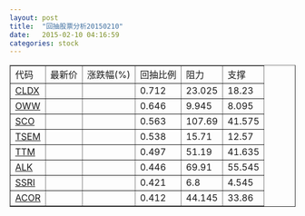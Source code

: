 ```yaml
---
layout: post
title:  "回抽股票分析20150210"
date:   2015-02-10 04:16:59
categories: stock
---
```

<script type="text/javascript">
var stockList = []
stockList.push('gb_cldx');
stockList.push('gb_oww');
stockList.push('gb_sco');
stockList.push('gb_tsem');
stockList.push('gb_ttm');
stockList.push('gb_alk');
stockList.push('gb_ssri');
stockList.push('gb_acor');
</script>
<table border="1">
 <tr>
 <td>代码</td>
 <td>最新价</td>
 <td>涨跌幅(%)</td>
 <td>回抽比例</td>
 <td>阻力</td>
 <td>支撑</td>
</tr>
  <tr id="cldx">
  <td><a href="http://stock.finance.sina.com.cn/usstock/quotes/CLDX.html" target="_blank">CLDX</a></td><td></td><td></td><td>0.712</td><td>23.025</td><td>18.23</td></tr>
  <tr id="oww">
  <td><a href="http://stock.finance.sina.com.cn/usstock/quotes/OWW.html" target="_blank">OWW</a></td><td></td><td></td><td>0.646</td><td>9.945</td><td>8.095</td></tr>
  <tr id="sco">
  <td><a href="http://stock.finance.sina.com.cn/usstock/quotes/SCO.html" target="_blank">SCO</a></td><td></td><td></td><td>0.563</td><td>107.69</td><td>41.575</td></tr>
  <tr id="tsem">
  <td><a href="http://stock.finance.sina.com.cn/usstock/quotes/TSEM.html" target="_blank">TSEM</a></td><td></td><td></td><td>0.538</td><td>15.71</td><td>12.57</td></tr>
  <tr id="ttm">
  <td><a href="http://stock.finance.sina.com.cn/usstock/quotes/TTM.html" target="_blank">TTM</a></td><td></td><td></td><td>0.497</td><td>51.19</td><td>41.635</td></tr>
  <tr id="alk">
  <td><a href="http://stock.finance.sina.com.cn/usstock/quotes/ALK.html" target="_blank">ALK</a></td><td></td><td></td><td>0.446</td><td>69.91</td><td>55.545</td></tr>
  <tr id="ssri">
  <td><a href="http://stock.finance.sina.com.cn/usstock/quotes/SSRI.html" target="_blank">SSRI</a></td><td></td><td></td><td>0.421</td><td>6.8</td><td>4.545</td></tr>
  <tr id="acor">
  <td><a href="http://stock.finance.sina.com.cn/usstock/quotes/ACOR.html" target="_blank">ACOR</a></td><td></td><td></td><td>0.412</td><td>44.145</td><td>33.86</td></tr>
</table>
